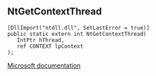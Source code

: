## NtGetContextThread

```
[DllImport("ntdll.dll", SetLastError = true)]
public static extern int NtGetContextThread(
   IntPtr hThread,
   ref CONTEXT lpContext
);
```

[Microsoft documentation](TODO)
